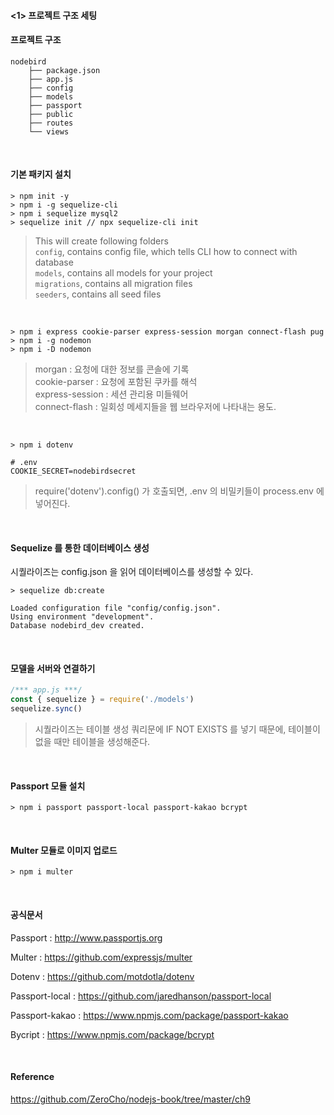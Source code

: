 

#### <1> 프로젝트 구조 세팅

#### 프로젝트 구조

```
nodebird
    ├── package.json
    ├── app.js
    ├── config
    ├── models
    ├── passport
    ├── public
    ├── routes
    └── views
```

<br>

#### 기본 패키지 설치

```
> npm init -y
> npm i -g sequelize-cli
> npm i sequelize mysql2
> sequelize init // npx sequelize-cli init
```

> This will create following folders<br>`config`, contains config file, which tells CLI how to connect with database<br>`models`, contains all models for your project<br>`migrations`, contains all migration files<br>`seeders`, contains all seed files

<br>

```
> npm i express cookie-parser express-session morgan connect-flash pug
> npm i -g nodemon
> npm i -D nodemon
```

>morgan : 요청에 대한 정보를 콘솔에 기록<br>cookie-parser : 요청에 포함된 쿠카를 해석<br>express-session : 세션 관리용 미들웨어<br>connect-flash : 일회성 메세지들을 웹 브라우저에 나타내는 용도.

<br>

```
> npm i dotenv
```

```
# .env
COOKIE_SECRET=nodebirdsecret
```

> require('dotenv').config() 가 호출되면, .env 의 비밀키들이 process.env 에 넣어진다.

<br>

#### Sequelize 를 통한 데이터베이스 생성

시퀄라이즈는 config.json 을 읽어 데이터베이스를 생성할 수 있다.

```
> sequelize db:create

Loaded configuration file "config/config.json".
Using environment "development".
Database nodebird_dev created.
```

<br>

#### 모델을 서버와 연결하기

```js
/*** app.js ***/
const { sequelize } = require('./models')
sequelize.sync()
```

> 시퀄라이즈는 테이블 생성 쿼리문에 IF NOT EXISTS 를 넣기 때문에, 테이블이 없을 때만 테이블을 생성해준다.

<br>

#### Passport 모듈 설치

```
> npm i passport passport-local passport-kakao bcrypt
```

<br>

#### Multer 모듈로 이미지 업로드 

```
> npm i multer
```

<br>

#### 공식문서

Passport : <http://www.passportjs.org>

Multer : <https://github.com/expressjs/multer>

Dotenv : <https://github.com/motdotla/dotenv>

Passport-local : <https://github.com/jaredhanson/passport-local>

Passport-kakao : <https://www.npmjs.com/package/passport-kakao>

Bycript : <https://www.npmjs.com/package/bcrypt>

<br>

#### Reference

<https://github.com/ZeroCho/nodejs-book/tree/master/ch9>